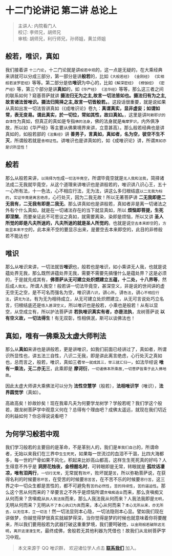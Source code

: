 # 十二门论讲记 第二讲 总论上

> 主讲人: 内院看门人 <br />
> 校订: 李师兄，胡师兄 <br />
> 审核: 胡师兄，利行师兄，孙师姐，黄兰师姐 <br />

## 般若，唯识，真如

我们接着讲 `十二门论`，十二门论就是讲`般若中观`的，这一点是无疑的，在大乘经典来讲就可以分成三部分，第一部分是讲**般若**的，比如`《大般若经》` `《金刚经》` `《实相般若波罗密经》`等等。第二部分是依**唯识**为中心的，比如`《解深密经》` `《楞伽经》` `《密严经》`等，第三个部分是讲**真如**的，如`《华严经》` `《法华经》`等等，那么这三者之间的联系如何？窥基菩萨就讲 **摄法归无为之主,故言一切法皆如也。摄法归有为之主,故言诸法皆唯识。摄法归简择之主,故言一切皆般若。**。这段话很重要，就是说如果从真如出发一切法皆讲真如（《成唯识论》卷九：**真谓真实，显非虚妄；如谓如常，表无变易。谓此真实，於一切位，常如其性，故曰真如。**，这里是讲`阿赖耶识的自体性`为真如，但真正的真如是专指`佛的法身`，佛的法身就是`庵摩罗识`，内外俱净故，所以如《华严经》等主要从佛果境界来讲，立意甚高）。那么般若经典也是讲真如的，如般若部的`《法集经》`讲 **善男子，言真如，真如者，名为空，彼空不生不灭**，所谓般若就是`舍相证性`。讲唯识也是讲真如的，如《成唯识论》讲，所谓`真如亦是识所显性`！

## 般若

那么从般若来讲，`以简择为性`成`一切法毕竟空`，所谓毕竟空就是`无人我和法我`，简择诸法成二无我就毕竟空，从这个道理来讲唯识也是讲般若的，唯识讲八识心王，五十一心所有法，十一色法，心不相应行法，无为法，讲这么多归根结底`以二无我为标的`，`实证毕竟是离言绝虑`，心行处灭，因为二我无故！所以无著菩萨讲 **二无我即是二无我有，二无我有即是二我无**。那么讲真如也是讲般若，真如者非是离一切诸法之外有个什么真如，就是在一切诸法存在的当下就显真如，所以 **烦恼即菩提，生死即涅槃**。而要亲证此不可思议之真如，就需要离染，染即是烦恼，所以又讲 **圣人所觉的即是凡夫所迷的，凡夫所迷的就是圣人所觉的**。也就是说`空去本来即空`的，`方能显本来不空`的，此本来不空的要显示出来，是要空去本来即空的，此目的非修般若不能达也!

## 唯识

那么从唯识来讲，一切法就皆**唯识**也，般若也是唯识，如小乘讲无人我，也就是说蕴处界无我，那么既然讲蕴处界无我，需要不需要先搞懂什么是蕴处界？这是必须的，于是就先成其有，**佛菩萨从无可建立处炽燃建立五蕴，十二处，十八界等**，然后成`人我无`，所谓人我空！般若讲一切法毕竟空，甚深空义，非是说的世间讲的虚无空无之空，是不可名而强名为空，唯识讲`八识`，讲`心所`，讲`色法`，讲`心不相应行法`，讲`无为法`，有为无为相待成立，从无可建立处炽燃建立，从无可言说处巧立名言，归根结底还是`悟入甚深空义`，所以唯识也是般若，小乘也是般若！从有以显空，从空成立有，所以护法菩萨讲 **若执唯识真实有者，亦是法执**，龙树菩萨说 **以有空义故，一切法得生**！有无双彰，性相俱泯，斯可以谈佛法也！

## 真如，唯有一佛乘及太虚大师判法

那么从**真如**来讲也是讲般若，更是讲唯识，如我们前面已经讲过了，真如者，所谓识所显性也，讲五法三自性，八识二无我，即是讲此离言绝虑，心行处灭之真如也，总而言之，般若，唯识，真如三者`举一就成其三，举三就汇归一`，如法华经说 **唯有一乘法，无二亦无三**，此乘即是 **摩诃衍**，`一切诸佛本所乘故,一切菩萨皆乘于此入佛地故`。

因此太虚大师讲大乘佛法可以分为 **法性空慧学**（般若），**法相唯识学**（唯识），**法界圆觉学**（真如）。

高故高矣！妙故妙矣！现在我辈凡夫为何要学龙树学？学般若呢？我们学这个般若，跟龙树菩萨学中观意义何在？总得有个理由吧？成佛太遥远，就现在我们切近的利益如何？你总得说说看吧？

## 为何学习般若中观

我们学习般若的主要目的是革命，不是革别人的，我们是`革我们自己`的，所谓命者，无始以来我们在三界中`生生死死`，如果每一世流过的血泪不干涸，比四大海都多，每一世的尸骨如果不风化，积起来比妙高山都高，这样生生死死真的好吗？人生得意不外乎是 **洞房花烛夜，金榜题名时**，可转眼即是无常，转眼就是 **孤坟话凄凉，唯有泪两行**，`一切行无常`，无常就有`败坏`，败坏就是`苦`，所以弥勒菩萨说，在获得名利的时候要`思坏苦`，在受苦的时候要`思苦苦`，在不苦不乐的时候要`思行苦`，这三界之中一切众生都是苦性的，都不可避免有`苦的必然性`，`苦的持续性`，`苦的逼迫性`。那么这个苦从何而来的？举要言之不外乎是烦恼所谓`贪嗔痴造业`而来，那么贪嗔痴又从何而来？贪嗔痴从`执人我法我`而来，那么人我法我从何而来？人我法我即是`无明`，无明从何而来？无明从`不了本心执幻为真`而来，本心从何而来？`本心无所从来，亦无所去，以无住本，立一切法`！然一切法显则本心隐，一切法隐则本心显。譬如我们现在讲做梦，你越觉得梦很真实就越梦得深，当你觉得是梦的时候也就意味着你将要醒来，所以我们要用般若为武器打破这重重梦境，我们要呵破他，`以金刚般若破除这无明`，`离开这漫漫生死`，最终成佛，舍般若无其他利器为凭借也！故我们从龙树菩萨学习中观。

> 本文来源于 QQ 唯识群， 欢迎诸位学人点击 **[联系我们](https://mp.weixin.qq.com/s/lZCfWjmLjgNR165Tx4_bCQ)** 加入。

